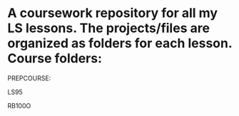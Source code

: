 # A coursework repository for all my LS lessons. The projects/files are organized as folders for each lesson. Course folders: 

PREPCOURSE:

LS95

RB100O

